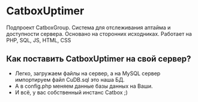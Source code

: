 # CatboxUptimer
Подпроект CatboxGroup.
Система для отслеживания аптайма и доступности сервера.
Основано на сторонних исходниках.
Работает на PHP, SQL, JS, HTML, CSS
## Как поставить CatboxUptimer на свой сервер?
- Легко, загружаем файлы на сервер, а на MySQL сервер импортируем файл CuDB.sql это наша БД.
- А в config.php меняем данные базы данных на Ваши.
- И всё, у вас собственный инстанс Catbox ;)
